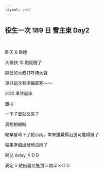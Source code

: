 ```yaml
---
layout: post
---
```


役生一次 189 日 雪主東 Day2
---

<br>

昨天 8 點睡

大概快 10 點就醒了

隔壁的大叔打呼特大聲

還好這次有準備耳塞～～



3:30 準時起床

銀河


一下子雲就又來了


真想拍縮時


吃早餐時下了點小雨，本來還覺得沮喪可能得撤了

結果準備出發時沒雨了


啊又 delay ＸＤＤ

表定 5 點出發又拖到 5 點半ＸＤＤ





<br>
